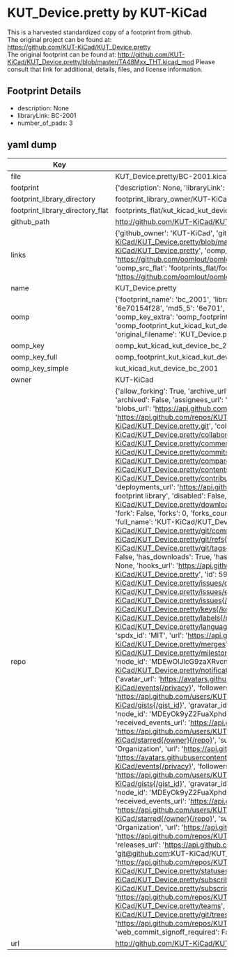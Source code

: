 # KUT_Device.pretty by KUT-KiCad  
This is a harvested standardized copy of a footprint from github.  
The original project can be found at:  
https://github.com/KUT-KiCad/KUT_Device.pretty  
The original footprint can be found at:
http://github.com/KUT-KiCad/KUT_Device.pretty/blob/master/TA48Mxx_THT.kicad_mod
Please consult that link for additional, details, files, and license information.  
## Footprint Details
* description: None  
* libraryLink: BC-2001  
* number_of_pads: 3  
## yaml dump  
| Key | Value |  
| --- | --- |  
| file | KUT_Device.pretty/BC-2001.kicad_mod |  
| footprint | {'description': None, 'libraryLink': 'BC-2001', 'number_of_pads': 3} |  
| footprint_library_directory | footprint_library_owner/KUT-KiCad_KUT_Device.pretty |  
| footprint_library_directory_flat | footprints_flat/kut_kicad_kut_device_bc_2001/working |  
| github_path | http://github.com/KUT-KiCad/KUT_Device.pretty/blob/master/BC-2001.kicad_mod |  
| links | {'github_owner': 'KUT-KiCad', 'github_repo_name': 'KUT_Device.pretty', 'github_src': 'http://github.com/KUT-KiCad/KUT_Device.pretty/blob/master/TA48Mxx_THT.kicad_mod', 'github_src_repo': 'https://github.com/KUT-KiCad/KUT_Device.pretty', 'oomp_bot': 'footprints/kut_kicad_kut_device_bc_2001/working', 'oomp_bot_github': 'https://github.com/oomlout/oomlout_oomp_footprint_bot/tree/main/footprints/kut_kicad_kut_device_bc_2001/working', 'oomp_src_flat': 'footprints_flat/footprints_flat/kut_kicad_kut_device_bc_2001/working', 'oomp_src_flat_github': 'https://github.com/oomlout/oomlout_oomp_footprint_src/tree/main/footprints_flat/kut_kicad_kut_device_bc_2001/working'} |  
| name | KUT_Device.pretty |  
| oomp | {'footprint_name': 'bc_2001', 'library_name': 'kut_device', 'md5': '6e70154f2805f907cbfd4b21e2bd7e23', 'md5_10': '6e70154f28', 'md5_5': '6e701', 'md5_6': '6e7015', 'oomp_key': 'oomp_kut_kicad_kut_device_bc_2001', 'oomp_key_extra': 'oomp_footprint_kut_kicad_kut_device_bc_2001', 'oomp_key_full': 'oomp_footprint_kut_kicad_kut_device_bc_2001_6e7015', 'oomp_key_simple': 'kut_kicad_kut_device_bc_2001', 'original_filename': 'KUT_Device.pretty/BC-2001.kicad_mod', 'owner_name': 'kut_kicad'} |  
| oomp_key | oomp_kut_kicad_kut_device_bc_2001 |  
| oomp_key_full | oomp_footprint_kut_kicad_kut_device_bc_2001 |  
| oomp_key_simple | kut_kicad_kut_device_bc_2001 |  
| owner | KUT-KiCad |  
| repo | {'allow_forking': True, 'archive_url': 'https://api.github.com/repos/KUT-KiCad/KUT_Device.pretty/{archive_format}{/ref}', 'archived': False, 'assignees_url': 'https://api.github.com/repos/KUT-KiCad/KUT_Device.pretty/assignees{/user}', 'blobs_url': 'https://api.github.com/repos/KUT-KiCad/KUT_Device.pretty/git/blobs{/sha}', 'branches_url': 'https://api.github.com/repos/KUT-KiCad/KUT_Device.pretty/branches{/branch}', 'clone_url': 'https://github.com/KUT-KiCad/KUT_Device.pretty.git', 'collaborators_url': 'https://api.github.com/repos/KUT-KiCad/KUT_Device.pretty/collaborators{/collaborator}', 'comments_url': 'https://api.github.com/repos/KUT-KiCad/KUT_Device.pretty/comments{/number}', 'commits_url': 'https://api.github.com/repos/KUT-KiCad/KUT_Device.pretty/commits{/sha}', 'compare_url': 'https://api.github.com/repos/KUT-KiCad/KUT_Device.pretty/compare/{base}...{head}', 'contents_url': 'https://api.github.com/repos/KUT-KiCad/KUT_Device.pretty/contents/{+path}', 'contributors_url': 'https://api.github.com/repos/KUT-KiCad/KUT_Device.pretty/contributors', 'created_at': '2016-05-29T17:47:23Z', 'default_branch': 'master', 'deployments_url': 'https://api.github.com/repos/KUT-KiCad/KUT_Device.pretty/deployments', 'description': 'KiCad Device footprint library', 'disabled': False, 'downloads_url': 'https://api.github.com/repos/KUT-KiCad/KUT_Device.pretty/downloads', 'events_url': 'https://api.github.com/repos/KUT-KiCad/KUT_Device.pretty/events', 'fork': False, 'forks': 0, 'forks_count': 0, 'forks_url': 'https://api.github.com/repos/KUT-KiCad/KUT_Device.pretty/forks', 'full_name': 'KUT-KiCad/KUT_Device.pretty', 'git_commits_url': 'https://api.github.com/repos/KUT-KiCad/KUT_Device.pretty/git/commits{/sha}', 'git_refs_url': 'https://api.github.com/repos/KUT-KiCad/KUT_Device.pretty/git/refs{/sha}', 'git_tags_url': 'https://api.github.com/repos/KUT-KiCad/KUT_Device.pretty/git/tags{/sha}', 'git_url': 'git://github.com/KUT-KiCad/KUT_Device.pretty.git', 'has_discussions': False, 'has_downloads': True, 'has_issues': True, 'has_pages': False, 'has_projects': True, 'has_wiki': True, 'homepage': None, 'hooks_url': 'https://api.github.com/repos/KUT-KiCad/KUT_Device.pretty/hooks', 'html_url': 'https://github.com/KUT-KiCad/KUT_Device.pretty', 'id': 59956300, 'is_template': False, 'issue_comment_url': 'https://api.github.com/repos/KUT-KiCad/KUT_Device.pretty/issues/comments{/number}', 'issue_events_url': 'https://api.github.com/repos/KUT-KiCad/KUT_Device.pretty/issues/events{/number}', 'issues_url': 'https://api.github.com/repos/KUT-KiCad/KUT_Device.pretty/issues{/number}', 'keys_url': 'https://api.github.com/repos/KUT-KiCad/KUT_Device.pretty/keys{/key_id}', 'labels_url': 'https://api.github.com/repos/KUT-KiCad/KUT_Device.pretty/labels{/name}', 'language': None, 'languages_url': 'https://api.github.com/repos/KUT-KiCad/KUT_Device.pretty/languages', 'license': {'key': 'mit', 'name': 'MIT License', 'node_id': 'MDc6TGljZW5zZTEz', 'spdx_id': 'MIT', 'url': 'https://api.github.com/licenses/mit'}, 'merges_url': 'https://api.github.com/repos/KUT-KiCad/KUT_Device.pretty/merges', 'milestones_url': 'https://api.github.com/repos/KUT-KiCad/KUT_Device.pretty/milestones{/number}', 'mirror_url': None, 'name': 'KUT_Device.pretty', 'network_count': 0, 'node_id': 'MDEwOlJlcG9zaXRvcnk1OTk1NjMwMA==', 'notifications_url': 'https://api.github.com/repos/KUT-KiCad/KUT_Device.pretty/notifications{?since,all,participating}', 'open_issues': 0, 'open_issues_count': 0, 'organization': {'avatar_url': 'https://avatars.githubusercontent.com/u/19647057?v=4', 'events_url': 'https://api.github.com/users/KUT-KiCad/events{/privacy}', 'followers_url': 'https://api.github.com/users/KUT-KiCad/followers', 'following_url': 'https://api.github.com/users/KUT-KiCad/following{/other_user}', 'gists_url': 'https://api.github.com/users/KUT-KiCad/gists{/gist_id}', 'gravatar_id': '', 'html_url': 'https://github.com/KUT-KiCad', 'id': 19647057, 'login': 'KUT-KiCad', 'node_id': 'MDEyOk9yZ2FuaXphdGlvbjE5NjQ3MDU3', 'organizations_url': 'https://api.github.com/users/KUT-KiCad/orgs', 'received_events_url': 'https://api.github.com/users/KUT-KiCad/received_events', 'repos_url': 'https://api.github.com/users/KUT-KiCad/repos', 'site_admin': False, 'starred_url': 'https://api.github.com/users/KUT-KiCad/starred{/owner}{/repo}', 'subscriptions_url': 'https://api.github.com/users/KUT-KiCad/subscriptions', 'type': 'Organization', 'url': 'https://api.github.com/users/KUT-KiCad'}, 'owner': {'avatar_url': 'https://avatars.githubusercontent.com/u/19647057?v=4', 'events_url': 'https://api.github.com/users/KUT-KiCad/events{/privacy}', 'followers_url': 'https://api.github.com/users/KUT-KiCad/followers', 'following_url': 'https://api.github.com/users/KUT-KiCad/following{/other_user}', 'gists_url': 'https://api.github.com/users/KUT-KiCad/gists{/gist_id}', 'gravatar_id': '', 'html_url': 'https://github.com/KUT-KiCad', 'id': 19647057, 'login': 'KUT-KiCad', 'node_id': 'MDEyOk9yZ2FuaXphdGlvbjE5NjQ3MDU3', 'organizations_url': 'https://api.github.com/users/KUT-KiCad/orgs', 'received_events_url': 'https://api.github.com/users/KUT-KiCad/received_events', 'repos_url': 'https://api.github.com/users/KUT-KiCad/repos', 'site_admin': False, 'starred_url': 'https://api.github.com/users/KUT-KiCad/starred{/owner}{/repo}', 'subscriptions_url': 'https://api.github.com/users/KUT-KiCad/subscriptions', 'type': 'Organization', 'url': 'https://api.github.com/users/KUT-KiCad'}, 'private': False, 'pulls_url': 'https://api.github.com/repos/KUT-KiCad/KUT_Device.pretty/pulls{/number}', 'pushed_at': '2018-02-11T16:52:12Z', 'releases_url': 'https://api.github.com/repos/KUT-KiCad/KUT_Device.pretty/releases{/id}', 'size': 10, 'ssh_url': 'git@github.com:KUT-KiCad/KUT_Device.pretty.git', 'stargazers_count': 0, 'stargazers_url': 'https://api.github.com/repos/KUT-KiCad/KUT_Device.pretty/stargazers', 'statuses_url': 'https://api.github.com/repos/KUT-KiCad/KUT_Device.pretty/statuses/{sha}', 'subscribers_count': 8, 'subscribers_url': 'https://api.github.com/repos/KUT-KiCad/KUT_Device.pretty/subscribers', 'subscription_url': 'https://api.github.com/repos/KUT-KiCad/KUT_Device.pretty/subscription', 'svn_url': 'https://github.com/KUT-KiCad/KUT_Device.pretty', 'tags_url': 'https://api.github.com/repos/KUT-KiCad/KUT_Device.pretty/tags', 'teams_url': 'https://api.github.com/repos/KUT-KiCad/KUT_Device.pretty/teams', 'temp_clone_token': None, 'topics': [], 'trees_url': 'https://api.github.com/repos/KUT-KiCad/KUT_Device.pretty/git/trees{/sha}', 'updated_at': '2017-07-02T16:12:01Z', 'url': 'https://api.github.com/repos/KUT-KiCad/KUT_Device.pretty', 'visibility': 'public', 'watchers': 0, 'watchers_count': 0, 'web_commit_signoff_required': False} |  
| url | http://github.com/KUT-KiCad/KUT_Device.pretty |  

